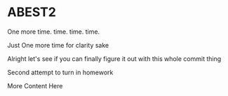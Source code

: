 # ABEST2
One more time. time. time. time.

Just One more time for clarity sake

Alright let's see if you can finally figure it out with this whole commit thing

Second attempt to turn in homework 

More Content Here
